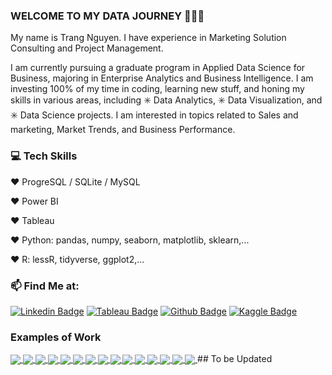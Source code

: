 ### WELCOME TO MY DATA JOURNEY 👋👋👋
My name is Trang Nguyen. I have experience in Marketing Solution Consulting and Project Management. 

I am currently pursuing a graduate program in Applied Data Science for Business, majoring in Enterprise Analytics and Business Intelligence. I am investing 100% of my time in coding, learning new stuff, and honing my skills in various areas, including ✳️ Data Analytics, ✳️ Data Visualization, and ✳️ Data Science projects. I am interested in topics related to Sales and marketing, Market Trends, and Business Performance.

### 💻 Tech Skills

❤️ ProgreSQL / SQLite / MySQL

❤️ Power BI

❤️ Tableau

❤️ Python: pandas, numpy, seaborn, matplotlib, sklearn,...

❤️ R: lessR, tidyverse, ggplot2,...

### 📫 Find Me at: 

[![Linkedin Badge](https://img.shields.io/badge/-LinkedIn-blue?style=flat-square&logo=Linkedin&logoColor=white&link=https://www.linkedin.com/in/phonethiriyadana)](https://www.linkedin.com/in/trang-nguyen-88a710b9/)
[![Tableau Badge](http://img.shields.io/badge/-Tableau-orange?style=flat-square&logo=tableau&logoColor=white&link=https://public.tableau.com/profile/phonethiriyadana#!/)](https://public.tableau.com/app/profile/trang.nguyen3004/vizzes)
[![Github Badge](http://img.shields.io/badge/-Github-black?style=flat-square&logo=github&link=https://github.com/ptyadana/)](https://github.com/trang-nguyen79) 
[![Kaggle Badge](https://img.shields.io/badge/-Kaggle-blue?style=flat-square&logo=kaggle&logoColor=white&link=https://www.kaggle.com/phonethiriyadana)](https://www.kaggle.com/trangnguyen79) 

### Examples of Work
<a href="https://github.com/trang-nguyen79/UCI-Bank-Marketing-Analysis/">
  <!-- Change the `github-readme-stats.anuraghazra1.vercel.app` to `github-readme-stats.vercel.app`  -->
  <img align="center" src="https://github-readme-stats.anuraghazra1.vercel.app/api/pin/?username=trang-nguyen79&repo=UCI-Bank-Marketing-Analysis&theme=dracula" />
</a>
<a href="https://github.com/trang-nguyen79/Customer-Segmentation-Analysis-by-RFM-Score">
  <!-- Change the `github-readme-stats.anuraghazra1.vercel.app` to `github-readme-stats.vercel.app`  -->
  <img align="center" src="https://github-readme-stats.anuraghazra1.vercel.app/api/pin/?username=trang-nguyen79&repo=Customer-Segmentation-Analysis-by-RFM-Score&theme=slateorange" />
</a>
<a href="https://github.com/trang-nguyen79/Airbnb-listing-analysis/blob/main/README.md">
  <!-- Change the `github-readme-stats.anuraghazra1.vercel.app` to `github-readme-stats.vercel.app`  -->
  <img align="center" src="https://github-readme-stats.anuraghazra1.vercel.app/api/pin/?username=trang-nguyen79&repo=Airbnb-listing-analysis&theme=yeblu" />
</a>
<a href="https://github.com/trang-nguyen79/Pizza-Sales-Analysis/tree/main">
  <!-- Change the `github-readme-stats.anuraghazra1.vercel.app` to `github-readme-stats.vercel.app`  -->
  <img align="center" src="https://github-readme-stats.anuraghazra1.vercel.app/api/pin/?username=trang-nguyen79&repo=Pizza-Sales-Analysis&theme=jolly" />
</a>
<a href="https://github.com/trang-nguyen79/SQL-World-Layoffs">
  <!-- Change the `github-readme-stats.anuraghazra1.vercel.app` to `github-readme-stats.vercel.app`  -->
  <img align="center" src="https://github-readme-stats.anuraghazra1.vercel.app/api/pin/?username=trang-nguyen79&repo=SQL-World-Layoffs&theme=radical" />
</a>    
<a href="https://github.com/trang-nguyen79/SQL-chinook-music-analysis">
  <!-- Change the `github-readme-stats.anuraghazra1.vercel.app` to `github-readme-stats.vercel.app`  -->
  <img align="center" src="https://github-readme-stats.anuraghazra1.vercel.app/api/pin/?username=trang-nguyen79&repo=SQL-chinook-music-analysis&theme=merko" />
</a>
 <a href="https://github.com/trang-nguyen79/SQL-Learning-Journey">
  <!-- Change the `github-readme-stats.anuraghazra1.vercel.app` to `github-readme-stats.vercel.app`  -->
  <img align="center" src="https://github-readme-stats.anuraghazra1.vercel.app/api/pin/?username=trang-nguyen79&repo=SQL-Learning-Journey&theme=dracula" />
</a>

<a href="https://github.com/trang-nguyen79/Tableau-World-Happiness-Report">
  <!-- Change the `github-readme-stats.anuraghazra1.vercel.app` to `github-readme-stats.vercel.app`  -->
  <img align="center" src="https://github-readme-stats.anuraghazra1.vercel.app/api/pin/?username=trang-nguyen79&repo=Tableau-World-Happiness-Report&theme=gruvbox" />
</a>    
<a href="https://github.com/trang-nguyen79/Tableau-Sales-Performance-Report">
  <!-- Change the `github-readme-stats.anuraghazra1.vercel.app` to `github-readme-stats.vercel.app`  -->
  <img align="center" src="https://github-readme-stats.anuraghazra1.vercel.app/api/pin/?username=trang-nguyen79&repo=Tableau-Sales-Performance-Report&theme=synthwave" />
</a>

<a href="https://github.com/trang-nguyen79/Python-Scraping-Data-from-a-Real-Web">
  <!-- Change the `github-readme-stats.anuraghazra1.vercel.app` to `github-readme-stats.vercel.app`  -->
  <img align="center" src="https://github-readme-stats.anuraghazra1.vercel.app/api/pin/?username=trang-nguyen79&repo=Python-Scraping-Data-from-a-Real-Web&theme=dark" />
</a>    

<a href="https://github.com/trang-nguyen79/Python-Cleaning-Dataset-with-Pandas">
  <!-- Change the `github-readme-stats.anuraghazra1.vercel.app` to `github-readme-stats.vercel.app`  -->
  <img align="center" src="https://github-readme-stats.anuraghazra1.vercel.app/api/pin/?username=trang-nguyen79&repo=Python-Cleaning-Dataset-with-Pandas&theme=gruvbox" />
</a>

<a href="https://github.com/trang-nguyen79/Python-Projects">
  <!-- Change the `github-readme-stats.anuraghazra1.vercel.app` to `github-readme-stats.vercel.app`  -->
  <img align="center" src="https://github-readme-stats.anuraghazra1.vercel.app/api/pin/?username=trang-nguyen79&repo=Python-Projects&theme=onedark" />
</a>

<a href="https://github.com/trang-nguyen79/PowerBI-Data-Professional-Survey">
  <!-- Change the `github-readme-stats.anuraghazra1.vercel.app` to `github-readme-stats.vercel.app`  -->
  <img align="center" src="https://github-readme-stats.anuraghazra1.vercel.app/api/pin/?username=trang-nguyen79&repo=PowerBI-Data-Professional-Survey&theme=highcontrast" />
</a>    
<a href="https://github.com/trang-nguyen79/PowerBI-Financial-Report">
  <!-- Change the `github-readme-stats.anuraghazra1.vercel.app` to `github-readme-stats.vercel.app`  -->
  <img align="center" src="https://github-readme-stats.anuraghazra1.vercel.app/api/pin/?username=trang-nguyen79&repo=PowerBI-Financial-Report&theme=merko" />
</a>
<a href="[https://github.com/trang-nguyen79/PowerBI-Financial-Report](https://github.com/trang-nguyen79/Exploratory-Data-Analysis)">
  <!-- Change the `github-readme-stats.anuraghazra1.vercel.app` to `github-readme-stats.vercel.app`  -->
  <img align="center" src="https://github-readme-stats.anuraghazra1.vercel.app/api/pin/?username=trang-nguyen79&repo=Exploratory-Data-Analysis&theme=nightowl" />
</a>
## To be Updated
